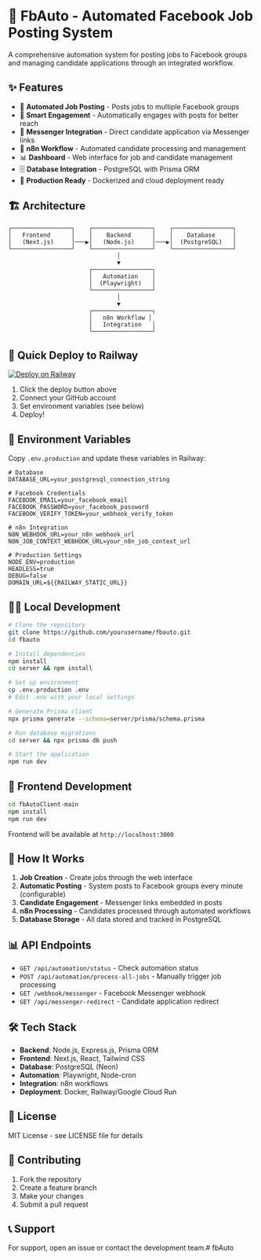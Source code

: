 # 🤖 FbAuto - Automated Facebook Job Posting System

A comprehensive automation system for posting jobs to Facebook groups and managing candidate applications through an integrated workflow.

## ✨ Features

- 🎯 **Automated Job Posting** - Posts jobs to multiple Facebook groups
- 💬 **Smart Engagement** - Automatically engages with posts for better reach
- 📱 **Messenger Integration** - Direct candidate application via Messenger links
- 🔄 **n8n Workflow** - Automated candidate processing and management
- 📊 **Dashboard** - Web interface for job and candidate management
- 🗄️ **Database Integration** - PostgreSQL with Prisma ORM
- 🚀 **Production Ready** - Dockerized and cloud deployment ready

## 🏗️ Architecture

```
┌─────────────────┐    ┌─────────────────┐    ┌─────────────────┐
│   Frontend      │    │    Backend      │    │    Database     │
│   (Next.js)     │───▶│   (Node.js)     │───▶│  (PostgreSQL)   │
└─────────────────┘    └─────────────────┘    └─────────────────┘
                               │
                               ▼
                       ┌─────────────────┐
                       │   Automation    │
                       │  (Playwright)   │
                       └─────────────────┘
                               │
                               ▼
                       ┌─────────────────┐
                       │   n8n Workflow │
                       │   Integration   │
                       └─────────────────┘
```

## 🚀 Quick Deploy to Railway

[![Deploy on Railway](https://railway.app/button.svg)](https://railway.app/deploy)

1. Click the deploy button above
2. Connect your GitHub account
3. Set environment variables (see below)
4. Deploy!

## 🔧 Environment Variables

Copy `.env.production` and update these variables in Railway:

```env
# Database
DATABASE_URL=your_postgresql_connection_string

# Facebook Credentials
FACEBOOK_EMAIL=your_facebook_email
FACEBOOK_PASSWORD=your_facebook_password
FACEBOOK_VERIFY_TOKEN=your_webhook_verify_token

# n8n Integration
N8N_WEBHOOK_URL=your_n8n_webhook_url
N8N_JOB_CONTEXT_WEBHOOK_URL=your_n8n_job_context_url

# Production Settings
NODE_ENV=production
HEADLESS=true
DEBUG=false
DOMAIN_URL=${{RAILWAY_STATIC_URL}}
```

## 🏃‍♂️ Local Development

```bash
# Clone the repository
git clone https://github.com/yourusername/fbauto.git
cd fbauto

# Install dependencies
npm install
cd server && npm install

# Set up environment
cp .env.production .env
# Edit .env with your local settings

# Generate Prisma client
npx prisma generate --schema=server/prisma/schema.prisma

# Run database migrations
cd server && npx prisma db push

# Start the application
npm run dev
```

## 📱 Frontend Development

```bash
cd fbAutoClient-main
npm install
npm run dev
```

Frontend will be available at `http://localhost:3000`

## 🔄 How It Works

1. **Job Creation** - Create jobs through the web interface
2. **Automatic Posting** - System posts to Facebook groups every minute (configurable)
3. **Candidate Engagement** - Messenger links embedded in posts
4. **n8n Processing** - Candidates processed through automated workflows
5. **Database Storage** - All data stored and tracked in PostgreSQL

## 📊 API Endpoints

- `GET /api/automation/status` - Check automation status
- `POST /api/automation/process-all-jobs` - Manually trigger job processing
- `GET /webhook/messenger` - Facebook Messenger webhook
- `GET /api/messenger-redirect` - Candidate application redirect

## 🛠️ Tech Stack

- **Backend**: Node.js, Express.js, Prisma ORM
- **Frontend**: Next.js, React, Tailwind CSS
- **Database**: PostgreSQL (Neon)
- **Automation**: Playwright, Node-cron
- **Integration**: n8n workflows
- **Deployment**: Docker, Railway/Google Cloud Run

## 📄 License

MIT License - see LICENSE file for details

## 🤝 Contributing

1. Fork the repository
2. Create a feature branch
3. Make your changes
4. Submit a pull request

## 📞 Support

For support, open an issue or contact the development team.# fbAuto
